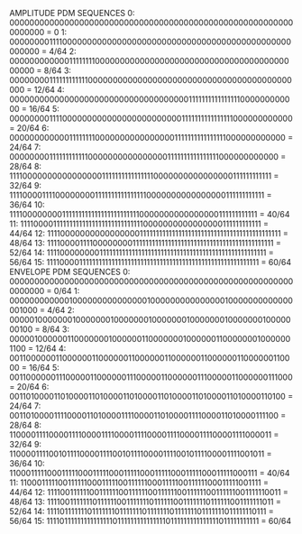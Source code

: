 AMPLITUDE PDM SEQUENCES
 0: 0000000000000000000000000000000000000000000000000000000000000000 = 0
 1: 0000000011110000000000000000000000000000000000000000000000000000 = 4/64
 2: 0000000000001111111100000000000000000000000000000000000000000000 = 8/64
 3: 0000000011111111111100000000000000000000000000000000000000000000 = 12/64
 4: 0000000000000000000000000000000000001111111111111111000000000000 = 16/64
 5: 0000000011110000000000000000000000001111111111111111000000000000 = 20/64
 6: 0000000000001111111100000000000000001111111111111111000000000000 = 24/64
 7: 0000000011111111111100000000000000001111111111111111000000000000 = 28/64
 8: 1111000000000000000011111111111111110000000000000000111111111111 = 32/64
 9: 1111000011110000000011111111111111110000000000000000111111111111 = 36/64
10: 1111000000001111111111111111111111110000000000000000111111111111 = 40/64
11: 1111000011111111111111111111111111110000000000000000111111111111 = 44/64
12: 1111000000000000000011111111111111111111111111111111111111111111 = 48/64
13: 1111000011110000000011111111111111111111111111111111111111111111 = 52/64
14: 1111000000001111111111111111111111111111111111111111111111111111 = 56/64
15: 1111000011111111111111111111111111111111111111111111111111111111 = 60/64
ENVELOPE PDM SEQUENCES
 0: 0000000000000000000000000000000000000000000000000000000000000000 = 0/64
 1: 0000000000001000000000000000100000000000000010000000000000001000 = 4/64
 2: 0000010000000100000001000000010000000100000001000000010000000100 = 8/64
 3: 0000010000001100000001000000110000000100000011000000010000001100 = 12/64
 4: 0011000000110000001100000011000000110000001100000011000000110000 = 16/64
 5: 0011000000111000001100000011100000110000001110000011000000111000 = 20/64
 6: 0011010000110100001101000011010000110100001101000011010000110100 = 24/64
 7: 0011010000111100001101000011110000110100001111000011010000111100 = 28/64
 8: 1100001111000011110000111100001111000011110000111100001111000011 = 32/64
 9: 1100001111001011110000111100101111000011110010111100001111001011 = 36/64
10: 1100011111000111110001111100011111000111110001111100011111000111 = 40/64
11: 1100011111001111110001111100111111000111110011111100011111001111 = 44/64
12: 1111001111110011111100111111001111110011111100111111001111110011 = 48/64
13: 1111001111111011111100111111101111110011111110111111001111111011 = 52/64
14: 1111011111110111111101111111011111110111111101111111011111110111 = 56/64
15: 1111011111111111111101111111111111110111111111111111011111111111 = 60/64
